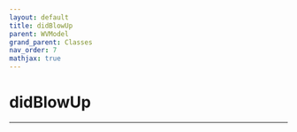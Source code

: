 ```yaml
---
layout: default
title: didBlowUp
parent: WVModel
grand_parent: Classes
nav_order: 7
mathjax: true
---
```


#  didBlowUp




---

